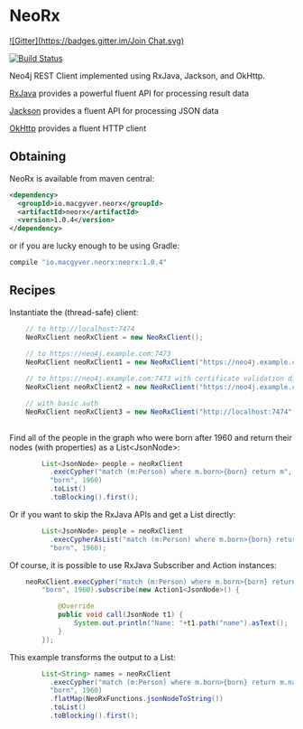# NeoRx
[![Gitter](https://badges.gitter.im/Join Chat.svg)](https://gitter.im/if6was9/NeoRx?utm_source=badge&utm_medium=badge&utm_campaign=pr-badge&utm_content=badge)

[![Build Status](http://ci.macgyver.io/buildStatus/icon?job=neorx-ci)](http://ci.macgyver.io/job/neorx-ci/)

Neo4j REST Client implemented using RxJava, Jackson, and OkHttp.

[RxJava](https://github.com/ReactiveX/RxJava) provides a powerful fluent API for processing result data

[Jackson](https://github.com/FasterXML/jackson) provides a fluent API for processing JSON data

[OkHttp](http://square.github.io/okhttp/) provides a fluent HTTP client

## Obtaining

NeoRx is available from maven central:

```xml
<dependency>
  <groupId>io.macgyver.neorx</groupId>
  <artifactId>neorx</artifactId>
  <version>1.0.4</version>
</dependency>
```

or if you are lucky enough to be using Gradle:

```groovy
compile "io.macgyver.neorx:neorx:1.0.4"
```


## Recipes

Instantiate the (thread-safe) client:
```java
	// to http://localhost:7474
	NeoRxClient neoRxClient = new NeoRxClient(); 
	
	// to https://neo4j.example.com:7473
	NeoRxClient neoRxClient1 = new NeoRxClient("https://neo4j.example.com:7473");

	// to https://neo4j.example.com:7473 with certificate validation disabled
	NeoRxClient neoRxClient2 = new NeoRxClient("https://neo4j.example.com:7473",false);

	// with basic auth
	NeoRxClient neoRxClient3 = new NeoRxClient("http://localhost:7474","myusername","mypassword");
	
```


Find all of the people in the graph who were born after 1960 and
return their nodes (with properties) as a List&lt;JsonNode&gt;:
```java
		List<JsonNode> people = neoRxClient
		  .execCypher("match (m:Person) where m.born>{born} return m", 
		  "born", 1960)
		  .toList()
		  .toBlocking().first();
```

Or if you want to skip the RxJava APIs and get a List directly:

```java 
		List<JsonNode> people = neoRxClient
		  .execCypherAsList("match (m:Person) where m.born>{born} return m", 
		  "born", 1960);
```

Of course, it is possible to use RxJava Subscriber and Action instances:  
```java
	neoRxClient.execCypher("match (m:Person) where m.born>{born} return m",
		"born", 1960).subscribe(new Action1<JsonNode>() {

			@Override
			public void call(JsonNode t1) {
				System.out.println("Name: "+t1.path("name").asText();
			}
		});
```

This example transforms the output to a List<String>:

```java
		List<String> names = neoRxClient
		  .execCypher("match (m:Person) where m.born>{born} return m.name", 
		  "born", 1960)
		  .flatMap(NeoRxFunctions.jsonNodeToString())
		  .toList()
		  .toBlocking().first();
```
